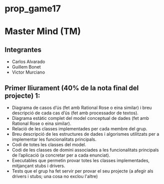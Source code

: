 # prop_game17
# Master Mind (TM)
## Integrantes
+ Carlos Alvarado
+ Guillem Bonet
+ Victor Murciano
## Primer lliurament (40% de la nota final del projecte) 1:
+ Diagrama de casos d’ús (fet amb Rational Rose o eina similar) i breu descripció
de cada cas d’ús (fet amb processador de textos).
+ Diagrama estàtic complet del model conceptual de dades (fet amb Rational Rose o
eina similar).
+ Relació de les classes implementades per cada membre del grup.
+ Breu descripció de les estructures de dades i algorismes utilitzats per a
implementar les funcionalitats principals.
+ Codi de totes les classes del model.
+ Codi de les classes de domini associades a les funcionalitats principals de
l’aplicació (a concretar per a cada enunciat).
+ Executables que permetin provar totes les classes implementades, mitjançant
stubs i drivers.
+ Tests que el grup ha fet servir per provar el seu projecte (a afegir als drivers i
stubs; una cosa no exclou l'altre)

